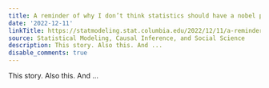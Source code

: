 ```yaml
---
title: A reminder of why I don’t think statistics should have a nobel prize
date: '2022-12-11'
linkTitle: https://statmodeling.stat.columbia.edu/2022/12/11/a-reminder-of-why-i-dont-think-statistics-should-have-a-nobel-prize/
source: Statistical Modeling, Causal Inference, and Social Science
description: This story. Also this. And ...
disable_comments: true
---
```

This story. Also this. And ...